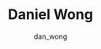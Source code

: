 ---
# this is autogenerated: do not edit
title: Daniel Wong
author: dan_wong
layout: author-bio
jobtitle: Grad Student
bio: bioinformatics
type: member
excerpt: "Daniel studied Computer Science and Biochemistry at UC Berkeley, and is currently in a PhD program within the Integrative Program in Quantitative Biology. He is"
header:
  teaser: /assets/images/people/bio-dwong.jpg
papers: 
    - title: Deep learning from multiple experts improves identification of amyloid neuropathologies
      excerpt: <u>Wong DR</u>, Tang Z, Mew NC, Das S, Athey J, McAleese KE, Kofler JK, Flanagan ME, Borys E, White CL, Butte AJ, Dugger BN, Keiser MJ. __bioRxiv__. 2021 Mar 12.
      link: ""

    - title: Trans-channel fluorescence learning improves high-content screening for Alzheimer's disease therapeutics
      excerpt: <u>Wong DR</u>, Conrad J, Johnson N, Ayers JI, Laeremans A, Lee JC, Lee J, Prusiner SB, Bandyopadhyay S, Butte AJ, Paras NA, Keiser MJ. __bioRxiv__. 2021 Jan 09.
      link: ""

---